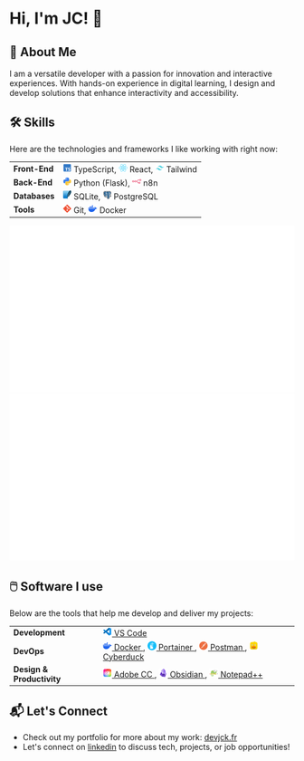 # Hi, I'm JC! 👋

## 🚀 About Me

I am a versatile developer with a passion for innovation and interactive experiences. With hands-on experience in digital learning, I design and develop solutions that enhance interactivity and accessibility.

## 🛠️ Skills

Here are the technologies and frameworks I like working with right now:

<table>
  <tr>
    <td><strong>Front-End</strong></td>
    <td>
      <img src="icons/typescript.png" alt="TypeScript" width="16" height="16"> TypeScript, 
      <img src="icons/react.png" alt="React" width="16" height="16"> React, 
      <img src="icons/tailwind.png" alt="Tailwind CSS" width="16" height="16"> Tailwind
    </td>
  </tr>
  <tr>
    <td><strong>Back-End</strong></td>
    <td>
      <img src="icons/python.png" alt="Python" width="16" height="16"> Python (Flask), 
      <img src="icons/n8n.png" alt="n8n" width="16" height="16"> n8n
    </td>
  </tr>
  <tr>
    <td><strong>Databases</strong></td>
    <td>
      <img src="icons/sqlite.png" alt="sqlite" width="16" height="16"> SQLite, 
      <img src="icons/postgresql.png" alt="PostgreSQL" width="16" height="16"> PostgreSQL
    </td>
  </tr>
  <tr>
    <td><strong>Tools</strong></td>
    <td>
      <img src="icons/git.png" alt="Git" width="16" height="16"> Git, 
      <img src="icons/docker.png" alt="Docker" width="16" height="16"> Docker
    </td>
  </tr>
</table>

![](https://raw.githubusercontent.com/realjck/github-stats/master/generated/languages.svg#gh-dark-mode-only)
![](https://raw.githubusercontent.com/realjck/github-stats/master/generated/languages.svg#gh-light-mode-only)

## 🖱️ Software I use

Below are the tools that help me develop and deliver my projects:

<table>
  <tr>
    <td><strong>Development</strong></td>
    <td>
      <a href="https://code.visualstudio.com/">
        <img src="icons/vscode.png" width="16"> VS Code
      </a>
    </td>
  </tr>
  <tr>
    <td><strong>DevOps</strong></td>
    <td>
      <a href="https://www.docker.com/">
        <img src="icons/docker.png" width="16"> Docker
      </a>, 
      <a href="https://portainer.io/">
        <img src="icons/portainer.png" width="16"> Portainer
      </a>, 
      <a href="https://www.postman.com/">
        <img src="icons/postman.png" width="16"> Postman
      </a>, 
      <a href="https://cyberduck.io/">
        <img src="icons/cyberduck.png" width="16"> Cyberduck
      </a>
    </td>
  </tr>
  <tr>
    <td><strong>Design & Productivity</strong></td>
    <td>
      <a href="https://www.adobe.com/creativecloud.html">
        <img src="icons/adobe.png" width="16"> Adobe CC
      </a>, 
      <a href="https://obsidian.md/">
        <img src="icons/obsidian.png" width="16"> Obsidian
      </a>, 
      <a href="https://notepad-plus-plus.org/">
        <img src="icons/notepad++.png" width="16"> Notepad++
      </a>
    </td>
  </tr>
</table>

## 📬 Let's Connect

- Check out my portfolio for more about my work: [devjck.fr](https://devjck.fr)
- Let's connect on [linkedin](https://www.linkedin.com/in/devjck/) to discuss tech, projects, or job opportunities!
